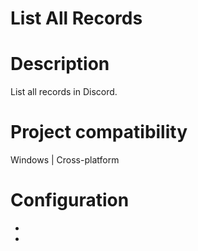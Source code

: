﻿# List All Records

# Description

List all records in Discord.

# Project compatibility

Windows | Cross-platform

# Configuration

* 
*
